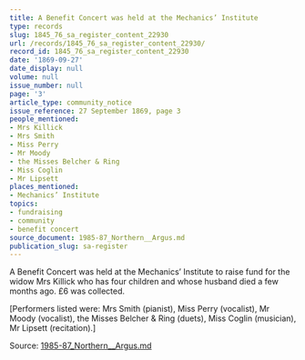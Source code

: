 ```yaml
---
title: A Benefit Concert was held at the Mechanics’ Institute
type: records
slug: 1845_76_sa_register_content_22930
url: /records/1845_76_sa_register_content_22930/
record_id: 1845_76_sa_register_content_22930
date: '1869-09-27'
date_display: null
volume: null
issue_number: null
page: '3'
article_type: community_notice
issue_reference: 27 September 1869, page 3
people_mentioned:
- Mrs Killick
- Mrs Smith
- Miss Perry
- Mr Moody
- the Misses Belcher & Ring
- Miss Coglin
- Mr Lipsett
places_mentioned:
- Mechanics’ Institute
topics:
- fundraising
- community
- benefit concert
source_document: 1985-87_Northern__Argus.md
publication_slug: sa-register
---
```


A Benefit Concert was held at the Mechanics’ Institute to raise fund for the widow Mrs Killick who has four children and whose husband died a few months ago.  £6 was collected.

[Performers listed were: Mrs Smith (pianist), Miss Perry (vocalist), Mr Moody (vocalist), the Misses Belcher & Ring (duets), Miss Coglin (musician), Mr Lipsett (recitation).]

Source: [1985-87_Northern__Argus.md](/downloads/markdown/1985-87_Northern__Argus.md)
